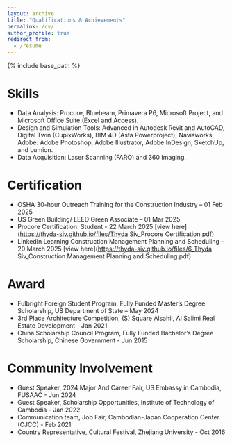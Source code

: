 ```yaml
---
layout: archive
title: "Qualifications & Achievements"
permalink: /cv/
author_profile: true
redirect_from:
  - /resume
---
```


{% include base_path %}

Skills
======
* Data Analysis: Procore, Bluebeam, Primavera P6, Microsoft Project, and Microsoft Office Suite (Excel and Access).
* Design and Simulation Tools: Advanced in Autodesk Revit and AutoCAD, Digital Twin (CupixWorks), BIM 4D (Asta Powerproject), Navisworks, Adobe: Adobe Photoshop, Adobe Illustrator, Adobe InDesign, SketchUp, and Lumion.
* Data Acquisition: Laser Scanning (FARO) and 360 Imaging.

Certification
======
* OSHA 30-hour Outreach Training for the Construction Industry – 01 Feb 2025
* US Green Building/ LEED Green Associate – 01 Mar 2025 
* Procore Certification: Student - 22 March 2025 [view here](https://thyda-siv.github.io/files/Thyda Siv_Procore Certification.pdf)
* LinkedIn Learning Construction Management Planning and Scheduling – 20 March 2025 [view here](https://thyda-siv.github.io/files/6_Thyda Siv_Construction Management Planning and Scheduling.pdf)
  
Award
======
* Fulbright Foreign Student Program, Fully Funded Master’s Degree Scholarship, US Department of State – May 2024
* 3rd Place Architecture Competition, (S) Square Alsahil, AI Salimi Real Estate Development - Jan 2021
* China Scholarship Council Program, Fully Funded Bachelor’s Degree Scholarship, Chinese Government - Jun 2015

Community Involvement
======
* Guest Speaker, 2024 Major And Career Fair, US Embassy in Cambodia, FUSAAC - Jun 2024
* Guest Speaker, Scholarship Opportunities, Institute of Technology of Cambodia - Jan 2022
* Communication team, Job Fair, Cambodian-Japan Cooperation Center (CJCC) - Feb 2021
* Country Representative, Cultural Festival, Zhejiang University - Oct 2016
